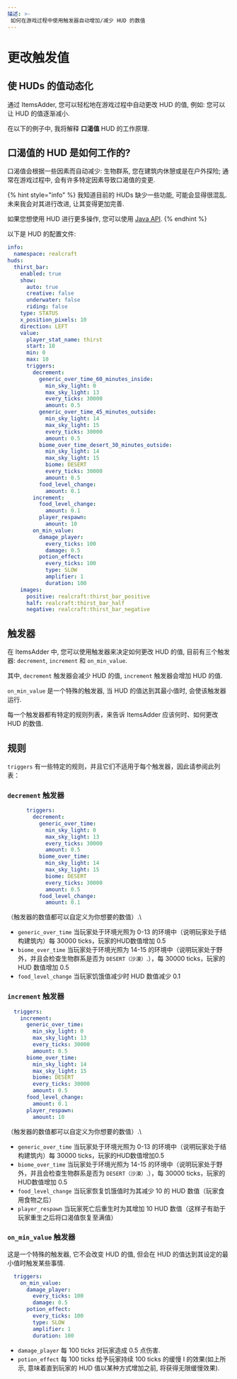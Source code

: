 ```yaml
---
描述: >-
 如何在游戏过程中使用触发器自动增加/减少 HUD 的数值
---
```


# 更改触发值

## 使 HUDs 的值动态化

通过 ItemsAdder, 您可以轻松地在游戏过程中自动更改 HUD 的值, 例如: 您可以让 HUD 的值逐渐减小.

在以下的例子中, 我将解释 **口渴值** HUD 的工作原理.

## 口渴值的 HUD 是如何工作的?

口渴值会根据一些因素而自动减少: 生物群系, 您在建筑内休憩或是在户外探险; 
通常在游戏过程中, 会有许多特定因素导致口渴值的变更.

{% hint style="info" %}
我知道目前的 HUDs 缺少一些功能, 可能会显得很混乱.
未来我会对其进行改进, 让其变得更加完善.

如果您想使用 HUD 进行更多操作, 您可以使用 [Java API](../../../developers/java-api/).
{% endhint %}

以下是 HUD 的配置文件:

```yaml
info:
  namespace: realcraft
huds:
  thirst_bar:
    enabled: true
    show:
      auto: true
      creative: false
      underwater: false
      riding: false
    type: STATUS
    x_position_pixels: 10
    direction: LEFT
    value:
      player_stat_name: thirst
      start: 10
      min: 0
      max: 10
      triggers:
        decrement:
          generic_over_time_60_minutes_inside:
            min_sky_light: 0
            max_sky_light: 13
            every_ticks: 30000
            amount: 0.5
          generic_over_time_45_minutes_outside:
            min_sky_light: 14
            max_sky_light: 15
            every_ticks: 30000
            amount: 0.5
          biome_over_time_desert_30_minutes_outside:
            min_sky_light: 14
            max_sky_light: 15
            biome: DESERT
            every_ticks: 30000
            amount: 0.5
          food_level_change:
            amount: 0.1
        increment:
          food_level_change:
            amount: 0.1
          player_respawn:
            amount: 10
        on_min_value:
          damage_player:
            every_ticks: 100
            damage: 0.5
          potion_effect:
            every_ticks: 100
            type: SLOW
            amplifier: 1
            duration: 100
    images:
      positive: realcraft:thirst_bar_positive
      half: realcraft:thirst_bar_half
      negative: realcraft:thirst_bar_negative

```

## 触发器

在 ItemsAdder 中, 您可以使用触发器来决定如何更改 HUD 的值, 目前有三个触发器: `decrement`, `increment` 和 `on_min_value`.

其中, `decrement` 触发器会减少 HUD 的值, `increment` 触发器会增加 HUD 的值.

`on_min_value` 是一个特殊的触发器, 当 HUD 的值达到其最小值时, 会使该触发器运行.

每一个触发器都有特定的规则列表，来告诉 ItemsAdder 应该何时、如何更改 HUD 的数值.

## 规则

`triggers` 有一些特定的规则，并且它们不适用于每个触发器，因此请参阅此列表：

### `decrement` 触发器

```yaml
      triggers:
        decrement:
          generic_over_time:
            min_sky_light: 0
            max_sky_light: 13
            every_ticks: 30000
            amount: 0.5
          biome_over_time:
            min_sky_light: 14
            max_sky_light: 15
            biome: DESERT
            every_ticks: 30000
            amount: 0.5
          food_level_change:
            amount: 0.1
```
（触发器的数值都可以自定义为你想要的数值）.\
* `generic_over_time` 当玩家处于环境光照为 0-13 的环境中（说明玩家处于结构建筑内）每 30000 ticks，玩家的HUD数值增加 0.5
* `biome_over_time` 当玩家处于环境光照为 14-15 的环境中（说明玩家处于野外，并且会检查生物群系是否为 `DESERT（沙漠）`.），每 30000 ticks，玩家的 HUD 数值增加 0.5
* `food_level_change` 当玩家饥饿值减少时 HUD 数值减少 0.1

### `increment` 触发器

```yaml
  triggers:
    increment:
      generic_over_time:
        min_sky_light: 0
        max_sky_light: 13
        every_ticks: 30000
        amount: 0.5
      biome_over_time:
        min_sky_light: 14
        max_sky_light: 15
        biome: DESERT
        every_ticks: 30000
        amount: 0.5
      food_level_change:
        amount: 0.1
      player_respawn:
        amount: 10
```
（触发器的数值都可以自定义为你想要的数值）.\
* `generic_over_time` 当玩家处于环境光照为 0-13 的环境中（说明玩家处于结构建筑内）每 30000 ticks，玩家的HUD数值增加0.5
* `biome_over_time` 当玩家处于环境光照为 14-15 的环境中（说明玩家处于野外，并且会检查生物群系是否为 `DESERT（沙漠）`.），每 30000 ticks，玩家的HUD数值增加 0.5
* `food_level_change` 当玩家恢复饥饿值时为其减少 10 的 HUD 数值（玩家食用食物之后）
* `player_respawn` 当玩家死亡后重生时为其增加 10 HUD 数值（这样子有助于玩家重生之后将口渴值恢复至满值）

### `on_min_value` 触发器

这是一个特殊的触发器, 它不会改变 HUD 的值, 但会在 HUD 的值达到其设定的最小值时触发某些事情.

```yaml
  triggers:
    on_min_value:
      damage_player:
        every_ticks: 100
        damage: 0.5
      potion_effect:
        every_ticks: 100
        type: SLOW
        amplifier: 1
        duration: 100
```

* `damage_player` 每 100 ticks 对玩家造成 0.5 点伤害.
* `potion_effect` 每 100 ticks 给予玩家持续 100 ticks 的缓慢 I 的效果(如上所示, 意味着直到玩家的 HUD 值以某种方式增加之前, 将获得无限缓慢效果).
